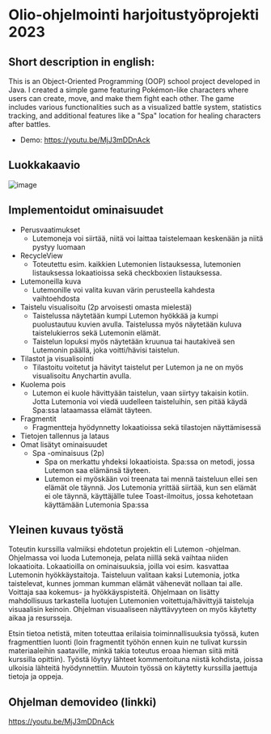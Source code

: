 # Olio-ohjelmointi harjoitustyöprojekti 2023

## Short description in english: ##
This is an Object-Oriented Programming (OOP) school project developed in Java. I created a simple game featuring Pokémon-like characters where users can create, move, and make them fight each other. The game includes various functionalities such as a visualized battle system, statistics tracking, and additional features like a "Spa" location for healing characters after battles.
* Demo:  https://youtu.be/MjJ3mDDnAck

## Luokkakaavio ##

![image](https://user-images.githubusercontent.com/118518912/235314408-47a01612-5f5a-42b3-8fbf-9d8e5606ed73.png)

## Implementoidut ominaisuudet ##

* Perusvaatimukset
  * Lutemoneja voi siirtää, niitä voi laittaa taistelemaan keskenään ja niitä pystyy luomaan
* RecycleView
  * Toteutettu esim. kaikkien Lutemonien listauksessa, lutemonien listauksessa lokaatioissa sekä checkboxien listauksessa.
* Lutemoneilla kuva
  * Lutemonille voi valita kuvan värin perusteella kahdesta vaihtoehdosta
* Taistelu visualisoitu (2p arvoisesti omasta mielestä)
  * Taistelussa näytetään kumpi Lutemon hyökkää ja kumpi puolustautuu kuvien avulla. Taistelussa myös näytetään kuluva taistelukierros sekä Lutemonin elämät. 
  * Taistelun lopuksi myös näytetään kruunua tai hautakiveä sen Lutemonin päällä, joka voitti/hävisi taistelun. 
* Tilastot ja visualisointi
  * Tilastoitu voitetut ja hävityt taistelut per Lutemon ja ne on myös visualisoitu Anychartin avulla.
* Kuolema pois
  * Lutemon ei kuole hävittyään taistelun, vaan siirtyy takaisin kotiin. Jotta Lutemonia voi viedä uudelleen taisteluihin, sen pitää käydä Spa:ssa lataamassa elämät täyteen. 
* Fragmentit
  * Fragmentteja hyödynnetty lokaatioissa sekä tilastojen näyttämisessä
* Tietojen tallennus ja lataus 
* Omat lisätyt ominaisuudet
  * Spa -ominaisuus (2p)
    * Spa on merkattu yhdeksi lokaatioista. Spa:ssa on metodi, jossa Lutemon saa elämänsä täyteen.
    * Lutemon ei myöskään voi treenata tai mennä taisteluun ellei sen elämät ole täynnä. Jos Lutemonia yrittää siirtää, kun sen elämät ei ole täynnä, 
    käyttäjälle tulee Toast-ilmoitus, jossa kehotetaan käyttämään Lutemonia Spa:ssa
   
   
 ## Yleinen kuvaus työstä ##
 
 Toteutin kurssilla valmiiksi ehdotetun projektin eli Lutemon -ohjelman. Ohjelmassa voi luoda Lutemoneja, pelata niillä sekä vaihtaa 
 niiden lokaatioita. Lokaatioilla on ominaisuuksia, joilla voi esim. kasvattaa Lutemonin hyökkäystaitoja. Taisteluun valitaan kaksi Lutemonia, 
 jotka taistelevat, kunnes jomman kumman elämät vähenevät nollaan tai alle. Voittaja saa kokemus- ja hyökkäyspisteitä. Ohjelmaan on lisätty mahdollisuus tarkastella
 luotujen Lutemonien voitettuja/hävittyjä taisteluja visuaalisin keinoin. Ohjelman visuaaliseen näyttävyyteen on myös käytetty aikaa ja resursseja.  
   
 Etsin tietoa netistä, miten toteuttaa erilaisia toiminnallisuuksia työssä, kuten fragmenttien luonti (loin fragmentit työhön ennen kuin ne tulivat
 kurssin materiaaleihin saataville, minkä takia toteutus eroaa hieman siitä mitä kurssilla opittiin). Työstä löytyy lähteet kommentoituna niistä kohdista, joissa 
 ulkoisia lähteitä hyödynnettiin. Muutoin työssä on käytetty kurssilla jaettuja tietoja ja oppeja.   
   
 ## Ohjelman demovideo (linkki) ##
 https://youtu.be/MjJ3mDDnAck
    

